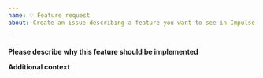 ```yaml
---
name: 💡 Feature request
about: Create an issue describing a feature you want to see in Impulse

---
```


**Please describe why this feature should be implemented**<br>
<!--
A clear and concise description why you would like to see that
feature implement. Is it related to a problem? If so then please give
use some context what the problem is. Maybe there's already a solution. 
-->


**Additional context**
<!-- Add any other context or screenshots about the feature request here. -->
